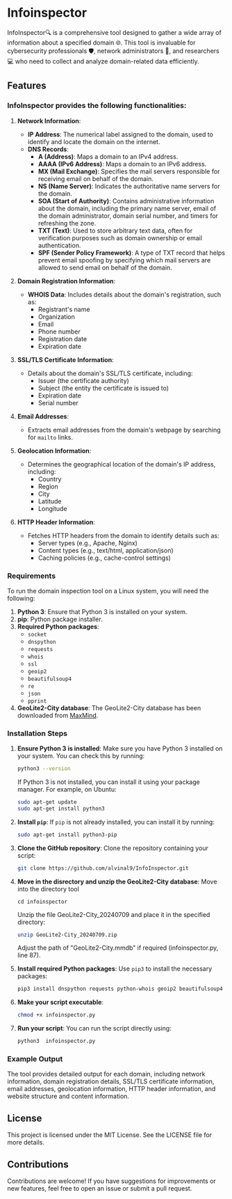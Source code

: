 # Infoinspector
InfoInspector🔍 is a comprehensive tool designed to gather a wide array of information about a specified domain 🌐. This tool is invaluable for cybersecurity professionals 🛡️, network administrators 📡, and researchers 💻 who need to collect and analyze domain-related data efficiently.
## **Features**
### InfoInspector provides the following functionalities:
1. **Network Information**: 
   - **IP Address**: The numerical label assigned to the domain, used to identify and locate the domain on the internet.
   - **DNS Records**:
     - **A (Address)**: Maps a domain to an IPv4 address.
     - **AAAA (IPv6 Address)**: Maps a domain to an IPv6 address.
     - **MX (Mail Exchange)**: Specifies the mail servers responsible for receiving email on behalf of the domain.
     - **NS (Name Server)**: Indicates the authoritative name servers for the domain.
     - **SOA (Start of Authority)**: Contains administrative information about the domain, including the primary name server, email of the domain administrator, domain serial number, and timers for refreshing the zone.
     - **TXT (Text)**: Used to store arbitrary text data, often for verification purposes such as domain ownership or email authentication.
     - **SPF (Sender Policy Framework)**: A type of TXT record that helps prevent email spoofing by specifying which mail servers are allowed to send email on behalf of the domain.

2. **Domain Registration Information**: 
   - **WHOIS Data**: Includes details about the domain's registration, such as:
     - Registrant's name
     - Organization
     - Email
     - Phone number
     - Registration date
     - Expiration date

3. **SSL/TLS Certificate Information**: 
   - Details about the domain's SSL/TLS certificate, including:
     - Issuer (the certificate authority)
     - Subject (the entity the certificate is issued to)
     - Expiration date
     - Serial number

4. **Email Addresses**: 
   - Extracts email addresses from the domain's webpage by searching for `mailto` links.

5. **Geolocation Information**: 
   - Determines the geographical location of the domain's IP address, including:
     - Country
     - Region
     - City
     - Latitude
     - Longitude

6. **HTTP Header Information**: 
   - Fetches HTTP headers from the domain to identify details such as:
     - Server types (e.g., Apache, Nginx)
     - Content types (e.g., text/html, application/json)
     - Caching policies (e.g., cache-control settings)

### Requirements

To run the domain inspection tool on a Linux system, you will need the following:

1. **Python 3**: Ensure that Python 3 is installed on your system.
2. **pip**: Python package installer.
3. **Required Python packages**:
   - `socket`
   - `dnspython`
   - `requests`
   - `whois`
   - `ssl`
   - `geoip2`
   - `beautifulsoup4`
   - `re`
   - `json`
   - `pprint`
4. **GeoLite2-City database**: The GeoLite2-City database has been downloaded from  [MaxMind](https://www.maxmind.com/en/geoip-databases).

### Installation Steps

1. **Ensure Python 3 is installed**:
   Make sure you have Python 3 installed on your system. You can check this by running:
   ```sh
   python3 --version
   ```
   If Python 3 is not installed, you can install it using your package manager. For example, on Ubuntu:
   ```sh
   sudo apt-get update
   sudo apt-get install python3
   ```

2. **Install `pip`**:
   If `pip` is not already installed, you can install it by running:
   ```sh
   sudo apt-get install python3-pip
   ```


3. **Clone the GitHub repository**:
   Clone the repository containing your script:
   ```sh
   git clone https://github.com/alvinal9/InfoInspector.git
   
4. **Move in the disrectory and unzip the GeoLite2-City database**:
   Move into the directory tool
   ```
   cd infoinspector
   ```
   Unzip the file GeoLite2-City_20240709 and place it in the specified directory:
   ```sh
   unzip GeoLite2-City_20240709.zip
   ```
   Adjust the path of "GeoLite2-City.mmdb" if required (infoinspector.py, line 87).

   
6. **Install required Python packages**:
   Use `pip3` to install the necessary packages:
   ```sh
   pip3 install dnspython requests python-whois geoip2 beautifulsoup4
   ```

7. **Make your script executable**:
   ```sh
   chmod +x infoinspector.py
   ```

8. **Run your script**:
   You can run the script directly using:
   ```sh
   python3  infoinspector.py
   ```
### Example Output
The tool provides detailed output for each domain, including network information, domain registration details, SSL/TLS certificate information, email addresses, geolocation information, HTTP header information, and website structure and content information.

## License
This project is licensed under the MIT License. See the LICENSE file for more details.

## Contributions
Contributions are welcome! If you have suggestions for improvements or new features, feel free to open an issue or submit a pull request.
